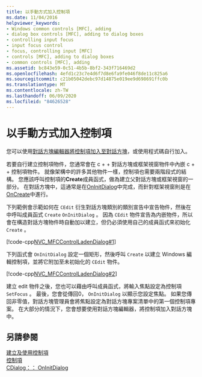 ```yaml
---
title: 以手動方式加入控制項
ms.date: 11/04/2016
helpviewer_keywords:
- Windows common controls [MFC], adding
- dialog box controls [MFC], adding to dialog boxes
- controlling input focus
- input focus control
- focus, controlling input [MFC]
- controls [MFC], adding to dialog boxes
- common controls [MFC], adding
ms.assetid: bc843e59-0c51-4b5b-8bf2-343f716469d2
ms.openlocfilehash: 4efd1c23c7e4d6f7d8e6fa9fe046f8de11c825a6
ms.sourcegitcommit: c21b05042debc97d14875e019ee9d698691ffc0b
ms.translationtype: MT
ms.contentlocale: zh-TW
ms.lasthandoff: 06/09/2020
ms.locfileid: "84626528"
---
```

# <a name="adding-controls-by-hand"></a>以手動方式加入控制項

您可以使用[對話方塊編輯器將控制項加入至對話方塊](using-the-dialog-editor-to-add-controls.md)，或使用程式碼自行加入。

若要自行建立控制項物件，您通常會在 c + + 對話方塊或框架視窗物件中內嵌 c + + 控制項物件。 就像架構中的許多其他物件一樣，控制項也需要兩階段式的結構。 您應該呼叫控制項的**Create**成員函式，做為建立父對話方塊或框架視窗的一部分。 在對話方塊中，這通常是在[OnInitDialog](reference/cdialog-class.md#oninitdialog)中完成，而針對框架視窗則是在[OnCreate](reference/cwnd-class.md#oncreate)中進行。

下列範例會示範如何在 `CEdit` 衍生對話方塊類別的類別宣告中宣告物件，然後在中呼叫成員函式 `Create` `OnInitDialog` 。 因為 `CEdit` 物件宣告為内嵌物件，所以會在構造對話方塊物件時自動加以建立，但仍必須使用自己的成員函式來初始化 `Create` 。

[!code-cpp[NVC_MFCControlLadenDialog#1](codesnippet/cpp/adding-controls-by-hand_1.h)]

下列函式會 `OnInitDialog` 設定一個矩形，然後呼叫 `Create` 以建立 Windows 編輯控制項，並將它附加至未初始化的 `CEdit` 物件。

[!code-cpp[NVC_MFCControlLadenDialog#2](codesnippet/cpp/adding-controls-by-hand_2.cpp)]

建立 edit 物件之後，您也可以藉由呼叫成員函式，將輸入焦點設定為控制項 `SetFocus` 。 最後，您會從傳回0， `OnInitDialog` 以顯示您設定焦點。 如果您傳回非零值，對話方塊管理員會將焦點設定為對話方塊專案清單中的第一個控制項專案。 在大部分的情況下，您會想要使用對話方塊編輯器，將控制項加入對話方塊中。

## <a name="see-also"></a>另請參閱

[建立及使用控制項](making-and-using-controls.md)<br/>
[控制項](controls-mfc.md)<br/>
[CDialog：： OnInitDialog](reference/cdialog-class.md#oninitdialog)
